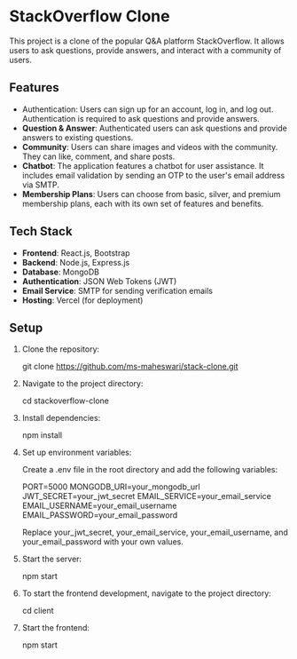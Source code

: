 # StackOverflow Clone

This project is a clone of the popular Q&A platform StackOverflow. It allows users to ask questions, provide answers, and interact with a community of users.

## Features

- Authentication: Users can sign up for an account, log in, and log out. Authentication is required to ask questions and provide answers.
- **Question & Answer**: Authenticated users can ask questions and provide answers to existing questions.
- **Community**: Users can share images and videos with the community. They can like, comment, and share posts.
- **Chatbot**: The application features a chatbot for user assistance. It includes email validation by sending an OTP to the user's email address via SMTP.
- **Membership Plans**: Users can choose from basic, silver, and premium membership plans, each with its own set of features and benefits.

## Tech Stack

- **Frontend**: React.js, Bootstrap
- **Backend**: Node.js, Express.js
- **Database**: MongoDB
- **Authentication**: JSON Web Tokens (JWT)
- **Email Service**: SMTP for sending verification emails
- **Hosting**: Vercel (for deployment)

## Setup

1. Clone the repository:

   git clone https://github.com/ms-maheswari/stack-clone.git

2. Navigate to the project directory:
 
   cd stackoverflow-clone

3. Install dependencies:
   
   npm install

4. Set up environment variables:

   Create a .env file in the root directory and add the following variables:

   PORT=5000
   MONGODB_URI=your_mongodb_url
   JWT_SECRET=your_jwt_secret
   EMAIL_SERVICE=your_email_service
   EMAIL_USERNAME=your_email_username
   EMAIL_PASSWORD=your_email_password

   Replace your_jwt_secret, your_email_service, your_email_username, and your_email_password with your own values.

5. Start the server:
   
   npm start

6. To start the frontend development, navigate to the project directory:

   cd client

7. Start the frontend:

   npm start
